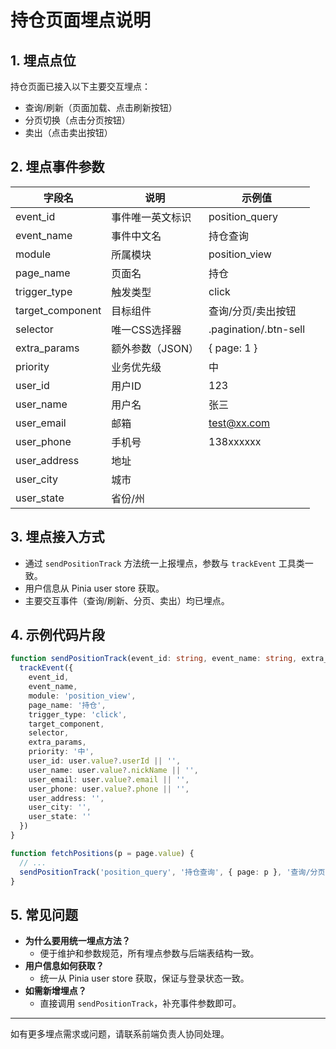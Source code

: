 # 持仓页面埋点说明

## 1. 埋点点位

持仓页面已接入以下主要交互埋点：
- 查询/刷新（页面加载、点击刷新按钮）
- 分页切换（点击分页按钮）
- 卖出（点击卖出按钮）

## 2. 埋点事件参数

| 字段名           | 说明                | 示例值                |
|------------------|---------------------|-----------------------|
| event_id         | 事件唯一英文标识     | position_query        |
| event_name       | 事件中文名           | 持仓查询              |
| module           | 所属模块             | position_view         |
| page_name        | 页面名               | 持仓                  |
| trigger_type     | 触发类型             | click                 |
| target_component | 目标组件             | 查询/分页/卖出按钮     |
| selector         | 唯一CSS选择器        | .pagination/.btn-sell |
| extra_params     | 额外参数（JSON）     | { page: 1 }           |
| priority         | 业务优先级           | 中                    |
| user_id          | 用户ID               | 123                   |
| user_name        | 用户名               | 张三                  |
| user_email       | 邮箱                 | test@xx.com           |
| user_phone       | 手机号               | 138xxxxxx             |
| user_address     | 地址                 |                       |
| user_city        | 城市                 |                       |
| user_state       | 省份/州              |                       |

## 3. 埋点接入方式

- 通过 `sendPositionTrack` 方法统一上报埋点，参数与 `trackEvent` 工具类一致。
- 用户信息从 Pinia user store 获取。
- 主要交互事件（查询/刷新、分页、卖出）均已埋点。

## 4. 示例代码片段

```ts
function sendPositionTrack(event_id: string, event_name: string, extra_params: Record<string, any> = {}, target_component = '', selector = '') {
  trackEvent({
    event_id,
    event_name,
    module: 'position_view',
    page_name: '持仓',
    trigger_type: 'click',
    target_component,
    selector,
    extra_params,
    priority: '中',
    user_id: user.value?.userId || '',
    user_name: user.value?.nickName || '',
    user_email: user.value?.email || '',
    user_phone: user.value?.phone || '',
    user_address: '',
    user_city: '',
    user_state: ''
  })
}

function fetchPositions(p = page.value) {
  // ...
  sendPositionTrack('position_query', '持仓查询', { page: p }, '查询/分页', '.pagination')
}
```

## 5. 常见问题

- **为什么要用统一埋点方法？**
  - 便于维护和参数规范，所有埋点参数与后端表结构一致。
- **用户信息如何获取？**
  - 统一从 Pinia user store 获取，保证与登录状态一致。
- **如需新增埋点？**
  - 直接调用 `sendPositionTrack`，补充事件参数即可。

---
如有更多埋点需求或问题，请联系前端负责人协同处理。 